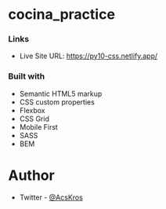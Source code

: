 # cocina_practice

### Links
- Live Site URL: https://py10-css.netlify.app/

### Built with

- Semantic HTML5 markup
- CSS custom properties
- Flexbox
- CSS Grid
- Mobile First
- SASS
- BEM

# Author
- Twitter - [@AcsKros](https://twitter.com/AcsKros)
